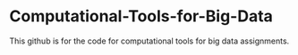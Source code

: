 # Computational-Tools-for-Big-Data

This github is for the code for computational tools for big data assignments.
